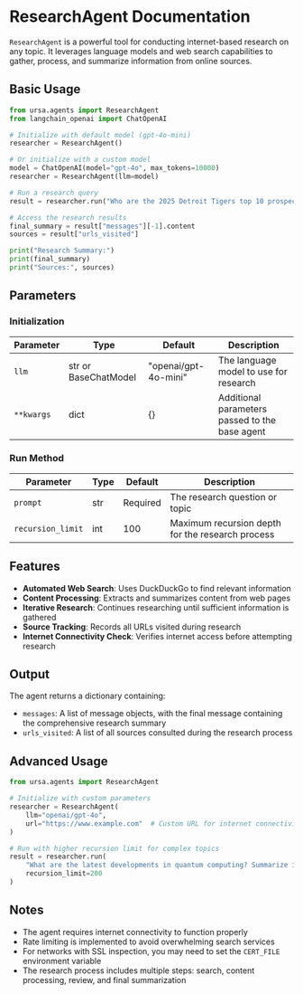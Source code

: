 # ResearchAgent Documentation

`ResearchAgent` is a powerful tool for conducting internet-based research on any topic. It leverages language models and web search capabilities to gather, process, and summarize information from online sources.

## Basic Usage

```python
from ursa.agents import ResearchAgent
from langchain_openai import ChatOpenAI

# Initialize with default model (gpt-4o-mini)
researcher = ResearchAgent()

# Or initialize with a custom model
model = ChatOpenAI(model="gpt-4o", max_tokens=10000)
researcher = ResearchAgent(llm=model)

# Run a research query
result = researcher.run("Who are the 2025 Detroit Tigers top 10 prospects and what year were they born?")

# Access the research results
final_summary = result["messages"][-1].content
sources = result["urls_visited"]

print("Research Summary:")
print(final_summary)
print("Sources:", sources)
```

## Parameters

### Initialization

| Parameter | Type | Default | Description |
|-----------|------|---------|-------------|
| `llm` | str or BaseChatModel | "openai/gpt-4o-mini" | The language model to use for research |
| `**kwargs` | dict | {} | Additional parameters passed to the base agent |

### Run Method

| Parameter | Type | Default | Description |
|-----------|------|---------|-------------|
| `prompt` | str | Required | The research question or topic |
| `recursion_limit` | int | 100 | Maximum recursion depth for the research process |

## Features

- **Automated Web Search**: Uses DuckDuckGo to find relevant information
- **Content Processing**: Extracts and summarizes content from web pages
- **Iterative Research**: Continues researching until sufficient information is gathered
- **Source Tracking**: Records all URLs visited during research
- **Internet Connectivity Check**: Verifies internet access before attempting research

## Output

The agent returns a dictionary containing:

- `messages`: A list of message objects, with the final message containing the comprehensive research summary
- `urls_visited`: A list of all sources consulted during the research process

## Advanced Usage

```python
from ursa.agents import ResearchAgent

# Initialize with custom parameters
researcher = ResearchAgent(
    llm="openai/gpt-4o",
    url="https://www.example.com"  # Custom URL for internet connectivity check
)

# Run with higher recursion limit for complex topics
result = researcher.run(
    "What are the latest developments in quantum computing? Summarize in markdown format.",
    recursion_limit=200
)
```

## Notes

- The agent requires internet connectivity to function properly
- Rate limiting is implemented to avoid overwhelming search services
- For networks with SSL inspection, you may need to set the `CERT_FILE` environment variable
- The research process includes multiple steps: search, content processing, review, and final summarization